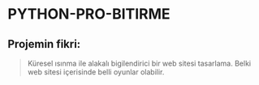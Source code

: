 # PYTHON-PRO-BITIRME
## Projemin fikri:
> Küresel ısınma ile alakalı bigilendirici bir web sitesi tasarlama. Belki web sitesi içerisinde belli oyunlar olabilir.

